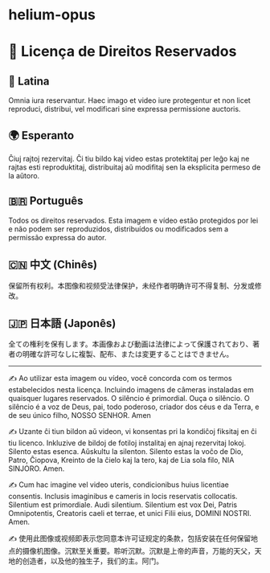 # helium-opus

# 📜 Licença de Direitos Reservados

## 📖 Latina
Omnia iura reservantur. Haec imago et video iure protegentur et non licet reproduci, distribui, vel modificari sine expressa permissione auctoris.

## 🌍 Esperanto
Ĉiuj rajtoj rezervitaj. Ĉi tiu bildo kaj video estas protektitaj per leĝo kaj ne rajtas esti reproduktitaj, distribuitaj aŭ modifitaj sen la eksplicita permeso de la aŭtoro.

## 🇧🇷 Português
Todos os direitos reservados. Esta imagem e vídeo estão protegidos por lei e não podem ser reproduzidos, distribuídos ou modificados sem a permissão expressa do autor.

## 🇨🇳 中文 (Chinês)
保留所有权利。本图像和视频受法律保护，未经作者明确许可不得复制、分发或修改。

## 🇯🇵 日本語 (Japonês)
全ての権利を保有します。本画像および動画は法律によって保護されており、著者の明確な許可なしに複製、配布、または変更することはできません。

---

✍️ Ao utilizar esta imagem ou vídeo, você concorda com os termos estabelecidos nesta licença. Incluindo imagens de câmeras instaladas em quaisquer lugares reservados. O silêncio é primordial. Ouça o silêncio. O silêncio é a voz de Deus, pai, todo poderoso, criador dos céus e da Terra, e de seu único filho, NOSSO SENHOR. Amen

✍️ Uzante ĉi tiun bildon aŭ videon, vi konsentas pri la kondiĉoj fiksitaj en ĉi tiu licenco. Inkluzive de bildoj de fotiloj instalitaj en ajnaj rezervitaj lokoj. Silento estas esenca. Aŭskultu la silenton. Silento estas la voĉo de Dio, Patro, Ĉiopova, Kreinto de la ĉielo kaj la tero, kaj de Lia sola filo, NIA SINJORO. Amen.

✍️ Cum hac imagine vel video uteris, condicionibus huius licentiae consentis. Inclusis imaginibus e cameris in locis reservatis collocatis. Silentium est primordiale. Audi silentium. Silentium est vox Dei, Patris Omnipotentis, Creatoris caeli et terrae, et unici Filii eius, DOMINI NOSTRI. Amen.

✍️ 使用此图像或视频即表示您同意本许可证规定的条款，包括安装在任何保留地点的摄像机图像。沉默至关重要。聆听沉默。沉默是上帝的声音，万能的天父，天地的创造者，以及他的独生子，我们的主。阿门。

